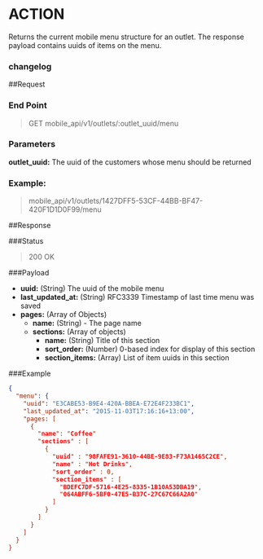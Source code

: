 # ACTION
Returns the current mobile menu structure for an outlet. The response payload contains uuids of items on the menu.

### changelog

##Request
### End Point
  > GET mobile_api/v1/outlets/:outlet_uuid/menu

### Parameters

**outlet_uuid:** The uuid of the customers whose menu should be returned

### Example:
  > mobile_api/v1/outlets/1427DFF5-53CF-44BB-BF47-420F1D1D0F99/menu


##Response

###Status
  > 200 OK

###Payload

- **uuid:** (String) The uuid of the mobile menu
- **last_updated_at:** (String) RFC3339 Timestamp of last time menu was saved
- **pages:** (Array of Objects)
  - **name:** (String) - The page name
  - **sections:** (Array of objects)
    - **name:** (String) Title of this section
    - **sort_order:** (Number) 0-based index for display of this section
    - **section_items:** (Array) List of item uuids in this section


###Example
```json
{
  "menu": {
    "uuid": "E3CABE53-B9E4-420A-BBEA-E72E4F233BC1",
    "last_updated_at": "2015-11-03T17:16:16+13:00",
    "pages: [
      {
        "name": "Coffee"
        "sections" : [
          {
            "uuid" : "98FAFE91-3610-44BE-9E83-F73A1465C2CE",
            "name" : "Hot Drinks",
            "sort_order" : 0,
            "section_items" : [
              "BDEFC7DF-5716-4E25-8335-1B10A53DBA19",
              "064ABFF6-5BF0-47E5-B37C-27C67C66A2A0"
            ]
          }
        ]
      }
    ]
  }
}
```
